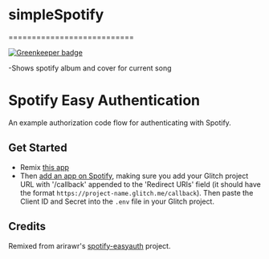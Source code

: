 # simpleSpotify
===========================

[![Greenkeeper badge](https://badges.greenkeeper.io/chintan9/simpleSpotify.svg)](https://greenkeeper.io/)

-Shows spotify album and cover for current song 


Spotify Easy Authentication
===========================
An example authorization code flow for authenticating with Spotify.

## Get Started
- Remix [this app](https://glitch.com/edit/#!/remix/spotify-oauth)
- Then [add an app on Spotify](https://developer.spotify.com/my-applications/), making sure you add your Glitch project URL with '/callback' appended to the 'Redirect URIs' field (it should have the format `https://project-name.glitch.me/callback`). Then paste the Client ID and Secret into the `.env` file  in your Glitch project.

## Credits
Remixed from arirawr's [spotify-easyauth](https://glitch.com/edit/#!/spotify-easyauth) project.
